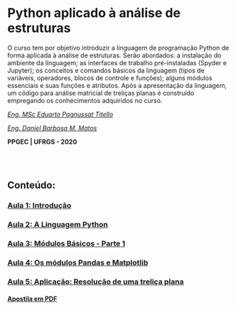 # Python aplicado à análise de estruturas

O curso tem por objetivo introduzir a linguagem de programação
Python de forma aplicada à análise de estruturas. Serão abordados: a instalação do
ambiente da linguagem; as interfaces de trabalho pré-instaladas (Spyder e Jupyter); os
conceitos e comandos básicos da linguagem (tipos de variáveis, operadores, blocos de
controle e funções); alguns módulos essenciais e suas funções e atributos. Após a
apresentação da linguagem, um código para análise matricial de treliças planas é
construído empregando os conhecimentos adquiridos no curso.

[_Eng. MSc Eduarto Pagnussat Titello_](https://github.com/dutitello/)

[_Eng. Daniel Barbosa M. Matos_](https://github.com/danielbmmatos)

**PPGEC | UFRGS - 2020**

<br><br>

## Conteúdo:

<h3><a href="https://nbviewer.jupyter.org/github/dutitello/MiniCurso-Python-PPGEC/blob/main/Aula1.ipynb">Aula 1: Introdução</a></h3>

<h3><a href="https://nbviewer.jupyter.org/github/dutitello/MiniCurso-Python-PPGEC/blob/main/Aula2.ipynb">Aula 2: A Linguagem Python</a></h3>

<h3><a href="https://nbviewer.jupyter.org/github/dutitello/MiniCurso-Python-PPGEC/blob/main/Aula3.ipynb">Aula 3: Módulos Básicos - Parte 1</a></h3>

<h3><a href="https://nbviewer.jupyter.org/github/dutitello/MiniCurso-Python-PPGEC/blob/main/Aula4.ipynb">Aula 4: Os módulos Pandas e Matplotlib</a></h3>

<h3><a href="https://nbviewer.jupyter.org/github/dutitello/MiniCurso-Python-PPGEC/blob/main/Aula5.ipynb">Aula 5: Aplicação: Resolução de uma treliça plana</a></h3>

<h4><a href="https://github.com/dutitello/MiniCurso-Python-PPGEC/raw/main/Apostila_Python.pdf">Apostila em PDF</a></h4>
